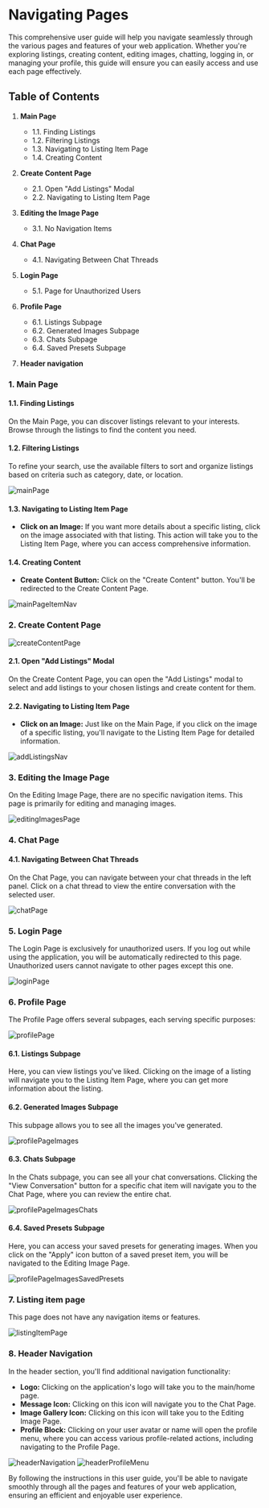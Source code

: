 # Navigating Pages

This comprehensive user guide will help you navigate seamlessly through the various pages and features of your web
application. Whether you're exploring listings, creating content, editing images, chatting, logging in, or managing your
profile, this guide will ensure you can easily access and use each page effectively.

## Table of Contents

1. **Main Page**
    - 1.1. Finding Listings
    - 1.2. Filtering Listings
    - 1.3. Navigating to Listing Item Page
    - 1.4. Creating Content

2. **Create Content Page**
    - 2.1. Open "Add Listings" Modal
    - 2.2. Navigating to Listing Item Page

3. **Editing the Image Page**
    - 3.1. No Navigation Items

4. **Chat Page**
    - 4.1. Navigating Between Chat Threads

5. **Login Page**
    - 5.1. Page for Unauthorized Users

6. **Profile Page**
    - 6.1. Listings Subpage
    - 6.2. Generated Images Subpage
    - 6.3. Chats Subpage
    - 6.4. Saved Presets Subpage

7. **Header navigation**

### 1. Main Page

#### 1.1. Finding Listings

On the Main Page, you can discover listings relevant to your interests. Browse through the listings to find the content
you need.

#### 1.2. Filtering Listings

To refine your search, use the available filters to sort and organize listings based on criteria such as category, date,
or location.

![mainPage](../../static/common/mainPage.jpg)

#### 1.3. Navigating to Listing Item Page

- **Click on an Image:** If you want more details about a specific listing, click on the image associated with that
  listing. This action will take you to the Listing Item Page, where you can access comprehensive information.

#### 1.4. Creating Content

- **Create Content Button:** Click on the "Create Content" button. You'll be redirected to the Create Content Page.

![mainPageItemNav](../../static/common/mainPageItemNav.jpg)

### 2. Create Content Page

![createContentPage](../../static/common/createContentPage.jpg)

#### 2.1. Open "Add Listings" Modal

On the Create Content Page, you can open the "Add Listings" modal to select and add listings to your chosen listings and
create content for them.

#### 2.2. Navigating to Listing Item Page

- **Click on an Image:** Just like on the Main Page, if you click on the image of a specific listing, you'll navigate to
  the Listing Item Page for detailed information.

![addListingsNav](../../static/common/addListingsNav.jpg)

### 3. Editing the Image Page

On the Editing Image Page, there are no specific navigation items. This page is primarily for editing and managing
images.

![editingImagesPage](../../static/common/editingImagesPage.jpg)

### 4. Chat Page

#### 4.1. Navigating Between Chat Threads

On the Chat Page, you can navigate between your chat threads in the left panel. Click on a chat thread to view the
entire conversation with the selected user.

![chatPage](../../static/common/chatPage.jpg)

### 5. Login Page

The Login Page is exclusively for unauthorized users. If you log out while using the application, you will be
automatically redirected to this page. Unauthorized users cannot navigate to other pages except this one.

![loginPage](../../static/common/loginPage.jpg)

### 6. Profile Page

The Profile Page offers several subpages, each serving specific purposes:

![profilePage](../../static/common/profilePage.jpg)

#### 6.1. Listings Subpage

Here, you can view listings you've liked. Clicking on the image of a listing will navigate you to the Listing Item Page,
where you can get more information about the listing.

#### 6.2. Generated Images Subpage

This subpage allows you to see all the images you've generated.

![profilePageImages](../../static/common/profilePageImages.jpg)

#### 6.3. Chats Subpage

In the Chats subpage, you can see all your chat conversations. Clicking the "View Conversation" button for a specific
chat item will navigate you to the Chat Page, where you can review the entire chat.

![profilePageImagesChats](../../static/common/profilePageImagesChats.jpg)

#### 6.4. Saved Presets Subpage

Here, you can access your saved presets for generating images. When you click on the "Apply" icon button of a saved
preset item, you will be navigated to the Editing Image Page.

![profilePageImagesSavedPresets](../../static/common/profilePageImagesSavedPresets.jpg)


### 7. Listing item page

This page does not have any navigation items or features.

![listingItemPage](../../static/common/listingItemPage.jpg)

### 8. Header Navigation

In the header section, you'll find additional navigation functionality:

- **Logo:** Clicking on the application's logo will take you to the main/home page.
- **Message Icon:** Clicking on this icon will navigate you to the Chat Page.
- **Image Gallery Icon:** Clicking on this icon will take you to the Editing Image Page.
- **Profile Block:** Clicking on your user avatar or name will open the profile menu, where you can access various
  profile-related actions, including navigating to the Profile Page.

![headerNavigation](../../static/common/headerNavigation.jpg)
![headerProfileMenu](../../static/common/headerProfileMenu.jpg)

By following the instructions in this user guide, you'll be able to navigate smoothly through all the pages and features
of your web application, ensuring an efficient and enjoyable user experience.